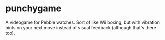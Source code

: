 # punchygame
A videogame for Pebble watches. Sort of like Wii boxing, but with vibration hints on your next move instead of visual feedback (although that's there too).
